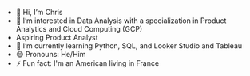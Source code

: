 - 👋 Hi, I’m Chris
- 👀 I’m interested in Data Analysis with a specialization in Product Analytics and Cloud Computing (GCP)
- Aspiring Product Analyst
- 🌱 I’m currently learning Python, SQL, and Looker Studio and Tableau
- 😄 Pronouns: He/Him
- ⚡ Fun fact: I'm an American living in France

<!---
cbonnin88/cbonnin88 is a ✨ special ✨ repository because its `README.md` (this file) appears on your GitHub profile.
You can click the Preview link to take a look at your changes.
--->
